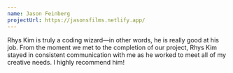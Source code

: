 ```yaml
---
name: Jason Feinberg
projectUrl: https://jasonsfilms.netlify.app/
---
```

Rhys Kim is truly a coding wizard—in other words, he is really good at his job. From the moment we met to the completion of our project, Rhys Kim stayed in consistent communication with me as he worked to meet all of my creative needs. I highly recommend him!